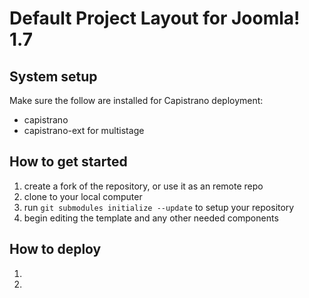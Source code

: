 # Default Project Layout for Joomla! 1.7

## System setup
Make sure the follow are installed for Capistrano deployment:

* capistrano
* capistrano-ext for multistage


## How to get started
1. create a fork of the repository, or use it as an remote repo
1. clone to your local computer
1. run `git submodules initialize --update` to setup your repository
1. begin editing the template and any other needed components

## How to deploy
1.
1.